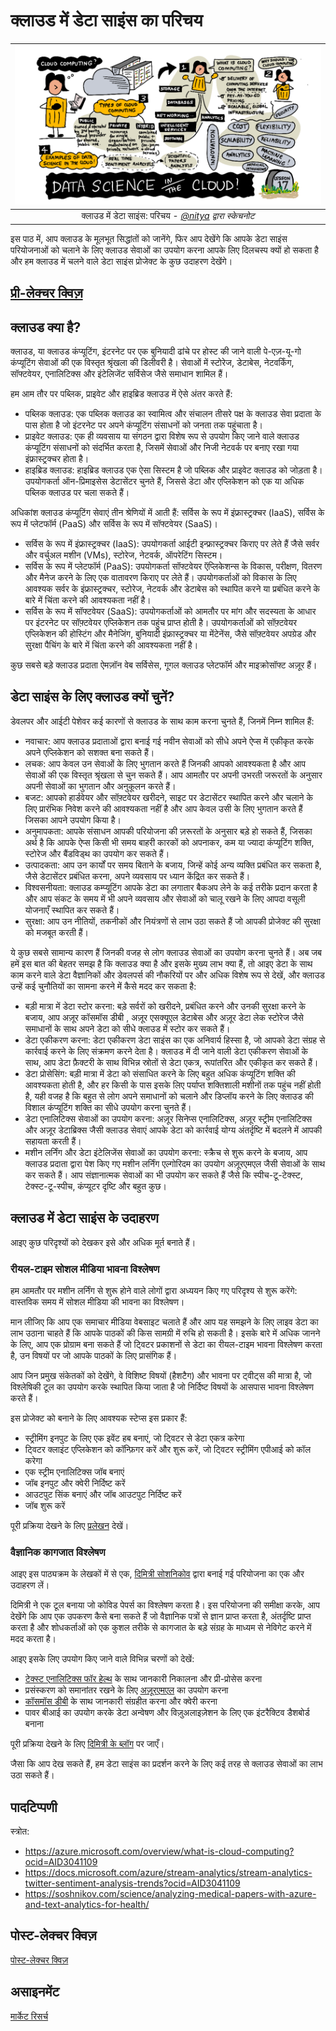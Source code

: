 # क्लाउड में डेटा साइंस का परिचय

|![[(@sketchthedocs) द्वारा स्केचनोट](https://sketchthedocs.dev) ](../../../sketchnotes/17-DataScience-Cloud.png)|
|:---:|
| क्लाउड में डेटा साइंस: परिचय - _[@nitya](https://twitter.com/nitya) द्वारा स्केचनोट_ |


इस पाठ में, आप क्लाउड के मूलभूत सिद्धांतों को जानेंगे, फिर आप देखेंगे कि आपके डेटा साइंस परियोजनाओं को चलाने के लिए क्लाउड सेवाओं का उपयोग करना आपके लिए दिलचस्प क्यों हो सकता है और हम क्लाउड में चलने वाले डेटा साइंस प्रोजेक्ट के कुछ उदाहरण देखेंगे।


## [प्री-लेक्चर क्विज़](https://purple-hill-04aebfb03.1.azurestaticapps.net/quiz/32)


## क्लाउड क्या है?

क्लाउड, या क्लाउड कंप्यूटिंग, इंटरनेट पर एक बुनियादी ढांचे पर होस्ट की जाने वाली पे-एज़-यू-गो कंप्यूटिंग सेवाओं की एक विस्तृत श्रृंखला की डिलीवरी है। सेवाओं में स्टोरेज, डेटाबेस, नेटवर्किंग, सॉफ्टवेयर, एनालिटिक्स और इंटेलिजेंट सर्विसेज जैसे समाधान शामिल हैं।

हम आम तौर पर पब्लिक, प्राइवेट और हाइब्रिड क्लाउड में ऐसे अंतर करते हैं:

* पब्लिक क्लाउड: एक पब्लिक क्लाउड का स्वामित्व और संचालन तीसरे पक्ष के क्लाउड सेवा प्रदाता के पास होता है जो इंटरनेट पर अपने कंप्यूटिंग संसाधनों को जनता तक पहुंचाता है।
* प्राइवेट क्लाउड: एक ही व्यवसाय या संगठन द्वारा विशेष रूप से उपयोग किए जाने वाले क्लाउड कंप्यूटिंग संसाधनों को संदर्भित करता है, जिसमें सेवाओं और निजी नेटवर्क पर बनाए रखा गया इंफ्रास्ट्रक्चर होता है।
* हाइब्रिड क्लाउड: हाइब्रिड क्लाउड एक ऐसा सिस्टम है जो पब्लिक और प्राइवेट क्लाउड को जोड़ता है। उपयोगकर्ता ऑन-प्रिमाइसेस डेटासेंटर चुनते हैं, जिससे डेटा और एप्लिकेशन को एक या अधिक पब्लिक क्लाउड पर चला सकते हैं।

अधिकांश क्लाउड कंप्यूटिंग सेवाएं तीन श्रेणियों में आती हैं: सर्विस के रूप में इंफ्रास्ट्रक्चर (IaaS), सर्विस के रूप में प्लेटफॉर्म (PaaS) और सर्विस के रूप में सॉफ्टवेयर (SaaS)।

* सर्विस के रूप में इंफ्रास्ट्रक्चर (IaaS): उपयोगकर्ता आईटी इन्फ्रास्ट्रक्चर किराए पर लेते हैं जैसे सर्वर और वर्चुअल मशीन (VMs), स्टोरेज, नेटवर्क, ऑपरेटिंग सिस्टम।
* सर्विस के रूप में प्लेटफॉर्म (PaaS): उपयोगकर्ता सॉफ्टवेयर ऍप्लिकेशन्स के विकास, परीक्षण, वितरण और मैनेज करने के लिए एक वातावरण किराए पर लेते हैं। उपयोगकर्ताओं को विकास के लिए आवश्यक सर्वर के इंफ्रास्ट्रक्चर, स्टोरेज, नेटवर्क और डेटाबेस को स्थापित करने या प्रबंधित करने के बारे में चिंता करने की आवश्यकता नहीं है।
* सर्विस के रूप में सॉफ्टवेयर (SaaS): उपयोगकर्ताओं को आमतौर पर मांग और सदस्यता के आधार पर इंटरनेट पर सॉफ़्टवेयर एप्लिकेशन तक पहुंच प्राप्त होती है। उपयोगकर्ताओं को सॉफ़्टवेयर एप्लिकेशन की होस्टिंग और मैनेजिंग, बुनियादी इंफ्रास्ट्रक्चर या मेंटेनेंस, जैसे सॉफ़्टवेयर अपग्रेड और सुरक्षा पैचिंग के बारे में चिंता करने की आवश्यकता नहीं है।

कुछ सबसे बड़े क्लाउड प्रदाता ऐमज़ॉन वेब सर्विसेस, गूगल क्लाउड प्लेटफॉर्म और माइक्रोसॉफ्ट अज़ूर हैं।
## डेटा साइंस के लिए क्लाउड क्यों चुनें? 

डेवलपर और आईटी पेशेवर कई कारणों से क्लाउड के साथ काम करना चुनते हैं, जिनमें निम्न शामिल हैं:

* नवाचार: आप क्लाउड प्रदाताओं द्वारा बनाई गई नवीन सेवाओं को सीधे अपने ऐप्स में एकीकृत करके अपने एप्लिकेशन को सशक्त बना सकते हैं।
* लचक: आप केवल उन सेवाओं के लिए भुगतान करते हैं जिनकी आपको आवश्यकता है और आप सेवाओं की एक विस्तृत श्रृंखला से चुन सकते हैं। आप आमतौर पर अपनी उभरती जरूरतों के अनुसार अपनी सेवाओं का भुगतान और अनुकूलन करते हैं। 
* बजट: आपको हार्डवेयर और सॉफ़्टवेयर खरीदने, साइट पर डेटासेंटर स्थापित करने और चलाने के लिए प्रारंभिक निवेश करने की आवश्यकता नहीं है और आप केवल उसी के लिए भुगतान करते हैं जिसका आपने उपयोग किया है।
* अनुमापकता: आपके संसाधन आपकी परियोजना की ज़रूरतों के अनुसार बड़े हो सकते हैं, जिसका अर्थ है कि आपके ऐप्स किसी भी समय बाहरी कारकों को अपनाकर, कम या ज्यादा कंप्यूटिंग शक्ति, स्टोरेज और बैंडविड्थ का उपयोग कर सकते हैं।
* उत्पादकता: आप उन कार्यों पर समय बिताने के बजाय, जिन्हें कोई अन्य व्यक्ति प्रबंधित कर सकता है, जैसे डेटासेंटर प्रबंधित करना, अपने व्यवसाय पर ध्यान केंद्रित कर सकते हैं।
* विश्वसनीयता: क्लाउड कम्प्यूटिंग आपके डेटा का लगातार बैकअप लेने के कई तरीके प्रदान करता है और आप संकट के समय में भी अपने व्यवसाय और सेवाओं को चालू रखने के लिए आपदा वसूली योजनाएँ स्थापित कर सकते हैं।
* सुरक्षा: आप उन नीतियों, तकनीकों और नियंत्रणों से लाभ उठा सकते हैं जो आपकी प्रोजेक्ट की सुरक्षा को मजबूत करती हैं।

ये कुछ सबसे सामान्य कारण हैं जिनकी वजह से लोग क्लाउड सेवाओं का उपयोग करना चुनते हैं। अब जब हमें इस बात की बेहतर समझ है कि क्लाउड क्या है और इसके मुख्य लाभ क्या हैं, तो आइए डेटा के साथ काम करने वाले डेटा वैज्ञानिकों और डेवलपर्स की नौकरियों पर और अधिक विशेष रूप से देखें, और क्लाउड उन्हें कई चुनौतियों का सामना करने में कैसे मदद कर सकता है:

* बड़ी मात्रा में डेटा स्टोर करना: बड़े सर्वरों को खरीदने, प्रबंधित करने और उनकी सुरक्षा करने के बजाय, आप अज़ूर कॉसमॉस डीबी , अज़ूर एसक्यूएल डेटाबेस और अज़ूर डेटा लेक स्टोरेज जैसे समाधानों के साथ अपने डेटा को सीधे क्लाउड में स्टोर कर सकते हैं।
* डेटा एकीकरण करना: डेटा एकीकरण डेटा साइंस का एक अनिवार्य हिस्सा है, जो आपको डेटा संग्रह से कार्रवाई करने के लिए संक्रमण करने देता है। क्लाउड में दी जाने वाली डेटा एकीकरण सेवाओं के साथ, आप डेटा फ़ैक्टरी के साथ विभिन्न स्रोतों से डेटा एकत्र, रूपांतरित और एकीकृत कर सकते हैं।
* डेटा प्रोसेसिंग: बड़ी मात्रा में डेटा को संसाधित करने के लिए बहुत अधिक कंप्यूटिंग शक्ति की आवश्यकता होती है, और हर किसी के पास इसके लिए पर्याप्त शक्तिशाली मशीनों तक पहुंच नहीं होती है, यही वजह है कि बहुत से लोग अपने समाधानों को चलाने और डिप्लॉय करने के लिए क्लाउड की विशाल कंप्यूटिंग शक्ति का सीधे उपयोग करना चुनते हैं।
* डेटा एनालिटिक्स सेवाओं का उपयोग करना: अज़ूर सिनेप्स एनालिटिक्स, अज़ूर स्ट्रीम एनालिटिक्स और अज़ूर डेटाब्रिक्स जैसी क्लाउड सेवाएं आपके डेटा को कार्रवाई योग्य अंतर्दृष्टि में बदलने में आपकी सहायता करती हैं।
* मशीन लर्निंग और डेटा इंटेलिजेंस सेवाओं का उपयोग करना: स्क्रैच से शुरू करने के बजाय, आप क्लाउड प्रदाता द्वारा पेश किए गए मशीन लर्निंग एल्गोरिदम का उपयोग अज़ूरएमएल जैसी सेवाओं के साथ कर सकते हैं। आप संज्ञानात्मक सेवाओं का भी उपयोग कर सकते हैं जैसे कि स्पीच-टू-टेक्स्ट, टेक्स्ट-टू-स्पीच, कंप्यूटर दृष्टि और बहुत कुछ।

## क्लाउड में डेटा साइंस के उदाहरण

आइए कुछ परिदृश्यों को देखकर इसे और अधिक मूर्त बनाते हैं।
 
### रीयल-टाइम सोशल मीडिया भावना विश्लेषण
हम आमतौर पर मशीन लर्निंग से शुरू होने वाले लोगों द्वारा अध्ययन किए गए परिदृश्य से शुरू करेंगे: वास्तविक समय में सोशल मीडिया की भावना का विश्लेषण।

मान लीजिए कि आप एक समाचार मीडिया वेबसाइट चलाते हैं और आप यह समझने के लिए लाइव डेटा का लाभ उठाना चाहते हैं कि आपके पाठकों की किस सामग्री में रुचि हो सकती है। इसके बारे में अधिक जानने के लिए, आप एक प्रोग्राम बना सकते हैं जो ट्विटर प्रकाशनों से डेटा का रीयल-टाइम भावना विश्लेषण करता है, उन विषयों पर जो आपके पाठकों के लिए प्रासंगिक हैं।

आप जिन प्रमुख संकेतकों को देखेंगे, वे विशिष्ट विषयों (हैशटैग) और भावना पर ट्वीट्स की मात्रा है, जो विश्लेषिकी टूल का उपयोग करके स्थापित किया जाता है जो निर्दिष्ट विषयों के आसपास भावना विश्लेषण करते हैं।

इस प्रोजेक्ट को बनाने के लिए आवश्यक स्टेप्स इस प्रकार हैं: 

* स्ट्रीमिंग इनपुट के लिए एक इवेंट हब बनाएं, जो ट्विटर से डेटा एकत्र करेगा
* ट्विटर क्लाइंट एप्लिकेशन को कॉन्फ़िगर करें और शुरू करें, जो ट्विटर स्ट्रीमिंग एपीआई को कॉल करेगा
* एक स्ट्रीम एनालिटिक्स जॉब बनाएं
* जॉब इनपुट और क्वेरी निर्दिष्ट करें
* आउटपुट सिंक बनाएं और जॉब आउटपुट निर्दिष्ट करें
* जॉब शुरू करें

पूरी प्रक्रिया देखने के लिए [प्रलेखन](https://docs.microsoft.com/azure/stream-analytics/stream-analytics-twitter-sentiment-analysis-trends?WT.mc_id=academic-40229-cxa&ocid=AID30411099) देखें।

### वैज्ञानिक कागजात विश्लेषण
आइए इस पाठ्यक्रम के लेखकों में से एक, [दिमित्री सोशनिकोव](http://soshnikov.com) द्वारा बनाई गई परियोजना का एक और उदाहरण लें।

दिमित्री ने एक टूल बनाया जो कोविड पेपर्स का विश्लेषण करता है। इस परियोजना की समीक्षा करके, आप देखेंगे कि आप एक उपकरण कैसे बना सकते हैं जो वैज्ञानिक पत्रों से ज्ञान प्राप्त करता है, अंतर्दृष्टि प्राप्त करता है और शोधकर्ताओं को एक कुशल तरीके से कागजात के बड़े संग्रह के माध्यम से नेविगेट करने में मदद करता है।

आइए इसके लिए उपयोग किए जाने वाले विभिन्न चरणों को देखें:
* [टेक्स्ट एनालिटिक्स फॉर हेल्थ](https://docs.microsoft.com/azure/cognitive-services/text-analytics/how-tos/text-analytics-for-health?WT.mc_id=academic-40229-cxa&ocid=AID3041109) के साथ जानकारी निकालना और प्री-प्रोसेस करना
* प्रसंस्करण को समानांतर रखने के लिए [अज़ूरएमएल](https://azure.microsoft.com/services/machine-learning?WT.mc_id=academic-40229-cxa&ocid=AID3041109) का उपयोग करना
* [कॉसमॉस डीबी](https://azure.microsoft.com/services/cosmos-db?WT.mc_id=academic-40229-cxa&ocid=AID3041109) के साथ जानकारी संग्रहीत करना और क्वेरी करना
* पावर बीआई का उपयोग करके डेटा अन्वेषण और विज़ुअलाइज़ेशन के लिए एक इंटरैक्टिव डैशबोर्ड बनाना

पूरी प्रक्रिया देखने के लिए [दिमित्री के ब्लॉग](https://soshnikov.com/science/analyzing-medical-papers-with-azure-and-text-analytics-for-health/) पर जाएँ।
 
जैसा कि आप देख सकते हैं, हम डेटा साइंस का प्रदर्शन करने के लिए कई तरह से क्लाउड सेवाओं का लाभ उठा सकते हैं।
## पादटिप्पणी

स्त्रोत:
* https://azure.microsoft.com/overview/what-is-cloud-computing?ocid=AID3041109  
* https://docs.microsoft.com/azure/stream-analytics/stream-analytics-twitter-sentiment-analysis-trends?ocid=AID3041109  
* https://soshnikov.com/science/analyzing-medical-papers-with-azure-and-text-analytics-for-health/  

## पोस्ट-लेक्चर क्विज़

[पोस्ट-लेक्चर क्विज़](https://purple-hill-04aebfb03.1.azurestaticapps.net/quiz/33)

## असाइनमेंट

[मार्केट रिसर्च](./assignment.hi.md)
